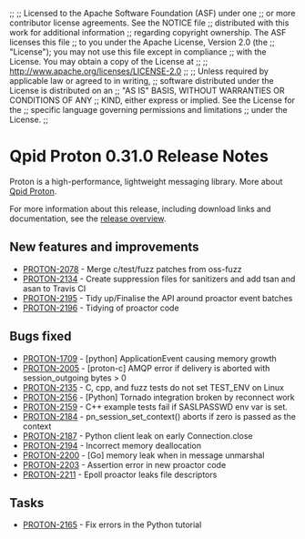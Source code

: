 ;;
;; Licensed to the Apache Software Foundation (ASF) under one
;; or more contributor license agreements.  See the NOTICE file
;; distributed with this work for additional information
;; regarding copyright ownership.  The ASF licenses this file
;; to you under the Apache License, Version 2.0 (the
;; "License"); you may not use this file except in compliance
;; with the License.  You may obtain a copy of the License at
;; 
;;   http://www.apache.org/licenses/LICENSE-2.0
;; 
;; Unless required by applicable law or agreed to in writing,
;; software distributed under the License is distributed on an
;; "AS IS" BASIS, WITHOUT WARRANTIES OR CONDITIONS OF ANY
;; KIND, either express or implied.  See the License for the
;; specific language governing permissions and limitations
;; under the License.
;;

# Qpid Proton 0.31.0 Release Notes

Proton is a high-performance, lightweight messaging library. More
about [Qpid Proton]({{site_url}}/proton/index.html).

For more information about this release, including download links and
documentation, see the [release overview](index.html).


## New features and improvements

 - [PROTON-2078](https://issues.apache.org/jira/browse/PROTON-2078) - Merge c/test/fuzz patches from oss-fuzz
 - [PROTON-2134](https://issues.apache.org/jira/browse/PROTON-2134) - Create suppression files for sanitizers and add tsan and asan to Travis CI
 - [PROTON-2195](https://issues.apache.org/jira/browse/PROTON-2195) - Tidy up/Finalise the API around proactor event batches
 - [PROTON-2196](https://issues.apache.org/jira/browse/PROTON-2196) - Tidying of proactor code

## Bugs fixed

 - [PROTON-1709](https://issues.apache.org/jira/browse/PROTON-1709) - [python] ApplicationEvent causing memory growth
 - [PROTON-2005](https://issues.apache.org/jira/browse/PROTON-2005) - [proton-c] AMQP error if delivery is aborted with session_outgoing bytes &gt; 0
 - [PROTON-2135](https://issues.apache.org/jira/browse/PROTON-2135) - C, cpp, and fuzz tests do not set TEST_ENV on Linux
 - [PROTON-2156](https://issues.apache.org/jira/browse/PROTON-2156) - [Python] Tornado integration broken by reconnect work
 - [PROTON-2159](https://issues.apache.org/jira/browse/PROTON-2159) - C++ example tests fail if SASLPASSWD env var is set.
 - [PROTON-2184](https://issues.apache.org/jira/browse/PROTON-2184) - pn_session_set_context() aborts if zero is passed as the context
 - [PROTON-2187](https://issues.apache.org/jira/browse/PROTON-2187) - Python client leak on early Connection.close
 - [PROTON-2194](https://issues.apache.org/jira/browse/PROTON-2194) - Incorrect memory deallocation
 - [PROTON-2200](https://issues.apache.org/jira/browse/PROTON-2200) - [Go] memory leak when in message unmarshal
 - [PROTON-2203](https://issues.apache.org/jira/browse/PROTON-2203) - Assertion error in new proactor code
 - [PROTON-2211](https://issues.apache.org/jira/browse/PROTON-2211) - Epoll proactor leaks file descriptors

## Tasks

 - [PROTON-2165](https://issues.apache.org/jira/browse/PROTON-2165) - Fix errors in the Python tutorial